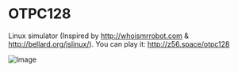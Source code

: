 # OTPC128
Linux simulator (Inspired by http://whoismrrobot.com &amp; http://bellard.org/jslinux/).
You can play it: http://z56.space/otpc128

![Image](http://z56.space/otpc128/demo.png)
